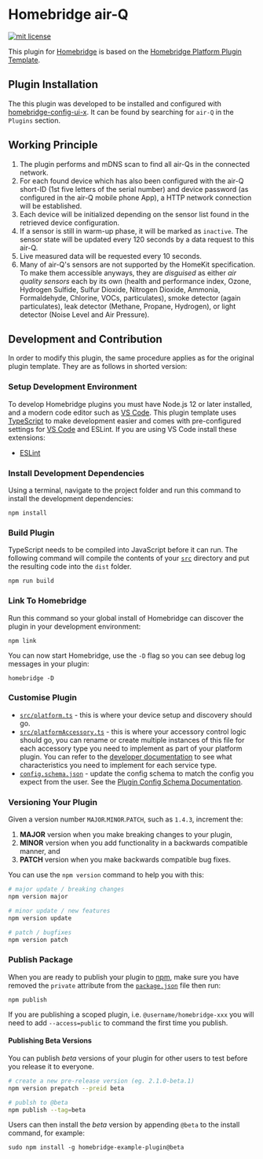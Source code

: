 # Homebridge air-Q
[![mit license](https://badgen.net/badge/license/MIT/red)](https://github.com/apexad/homebridge-mysmartblinds-bridge/blob/master/LICENSE)

This plugin for [Homebridge](https://github.com/homebridge/homebridge) is based
on the [Homebridge Platform Plugin Template](https://github.com/homebridge/homebridge-plugin-template).

## Plugin Installation

The this plugin was developed to be installed and configured with
[homebridge-config-ui-x](https://www.npmjs.com/package/homebridge-config-ui-x).
It can be found by searching for `air-Q` in the `Plugins` section.

## Working Principle

1. The plugin performs and mDNS scan to find all air-Qs in the connected network.
2. For each found device which has also been configured with the air-Q short-ID
   (1st five letters of the serial number) and device password (as configured in
    the air-Q mobile phone App), a HTTP network connection will be established.
3. Each device will be initialized depending on the sensor list found in the
   retrieved device configuration.
4. If a sensor is still in warm-up phase, it will be marked as `inactive`. The
   sensor state will be updated every 120 seconds by a data request to this air-Q.
5. Live measured data will be requested every 10 seconds.
6. Many of air-Q's sensors are not supported by the HomeKit specification. To make
   them accessible anyways, they are *disguised* as either *air quality sensors*
   each by its own (health and performance index, Ozone, Hydrogen Sulfide,
   Sulfur Dioxide, Nitrogen Dioxide, Ammonia, Formaldehyde, Chlorine, VOCs,
   particulates), smoke detector (again particulates), leak detector (Methane,
   Propane, Hydrogen), or light detector (Noise Level and Air Pressure).


## Development and Contribution

In order to modify this plugin, the same procedure applies as for the original
plugin template. They are as follows in shorted version:

### Setup Development Environment

To develop Homebridge plugins you must have Node.js 12 or later installed, and a modern code editor such as [VS Code](https://code.visualstudio.com/). This plugin template uses [TypeScript](https://www.typescriptlang.org/) to make development easier and comes with pre-configured settings for [VS Code](https://code.visualstudio.com/) and ESLint. If you are using VS Code install these extensions:

* [ESLint](https://marketplace.visualstudio.com/items?itemName=dbaeumer.vscode-eslint)

### Install Development Dependencies

Using a terminal, navigate to the project folder and run this command to install the development dependencies:

```
npm install
```

### Build Plugin

TypeScript needs to be compiled into JavaScript before it can run. The following command will compile the contents of your [`src`](./src) directory and put the resulting code into the `dist` folder.

```
npm run build
```

### Link To Homebridge

Run this command so your global install of Homebridge can discover the plugin in your development environment:

```
npm link
```

You can now start Homebridge, use the `-D` flag so you can see debug log messages in your plugin:

```
homebridge -D
```

### Customise Plugin

* [`src/platform.ts`](./src/platform.ts) - this is where your device setup and discovery should go.
* [`src/platformAccessory.ts`](./src/platformAccessory.ts) - this is where your accessory control logic should go, you can rename or create multiple instances of this file for each accessory type you need to implement as part of your platform plugin. You can refer to the [developer documentation](https://developers.homebridge.io/) to see what characteristics you need to implement for each service type.
* [`config.schema.json`](./config.schema.json) - update the config schema to match the config you expect from the user. See the [Plugin Config Schema Documentation](https://developers.homebridge.io/#/config-schema).

### Versioning Your Plugin

Given a version number `MAJOR`.`MINOR`.`PATCH`, such as `1.4.3`, increment the:

1. **MAJOR** version when you make breaking changes to your plugin,
2. **MINOR** version when you add functionality in a backwards compatible manner, and
3. **PATCH** version when you make backwards compatible bug fixes.

You can use the `npm version` command to help you with this:

```bash
# major update / breaking changes
npm version major

# minor update / new features
npm version update

# patch / bugfixes
npm version patch
```

### Publish Package

When you are ready to publish your plugin to [npm](https://www.npmjs.com/), make sure you have removed the `private` attribute from the [`package.json`](./package.json) file then run:

```
npm publish
```

If you are publishing a scoped plugin, i.e. `@username/homebridge-xxx` you will need to add `--access=public` to command the first time you publish.

#### Publishing Beta Versions

You can publish *beta* versions of your plugin for other users to test before you release it to everyone.

```bash
# create a new pre-release version (eg. 2.1.0-beta.1)
npm version prepatch --preid beta

# publsh to @beta
npm publish --tag=beta
```

Users can then install the  *beta* version by appending `@beta` to the install command, for example:

```
sudo npm install -g homebridge-example-plugin@beta
```
